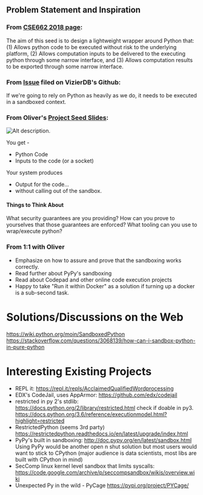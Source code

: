 ## Problem Statement and Inspiration
### From [CSE662 2018 page](https://odin.cse.buffalo.edu/teaching/cse-662/2018fa/index.html):
The aim of this seed is to design a lightweight wrapper around Python that: (1) Allows python code to be executed without risk to the underlying platform, (2) Allows computation inputs to be delivered to the executing python through some narrow interface, and (3) Allows computation results to be exported through some narrow interface. 

### From [Issue](https://github.com/VizierDB/web-api/issues/2) filed on VizierDB's Github:
If we're going to rely on Python as heavily as we do, it needs to be executed in a sandboxed context.

### From Oliver's [Project Seed Slides](https://odin.cse.buffalo.edu/slides/cse662fa2018/2018-08-29-Seeds.html#/5):
![Alt description](https://odin.cse.buffalo.edu/slides/cse662fa2018/graphics/2018-08-29-Sandbox-Real.svg). 

You get - 
* Python Code
* Inputs to the code (or a socket)

Your system produces
* Output for the code...
* without calling out of the sandbox. 

#### Things to Think About
What security guarantees are you providing?
How can you prove to yourselves that those guarantees are enforced?
What tooling can you use to wrap/execute python?

### From 1:1 with Oliver
* Emphasize on how to assure and prove that the sandboxing works correctly.
* Read further about PyPy's sandboxing
* Read about Codepad and other online code execution projects
* Happy to take "Run it within Docker" as a solution if turning up a docker is a sub-second task.

# Solutions/Discussions on the Web
https://wiki.python.org/moin/SandboxedPython  
https://stackoverflow.com/questions/3068139/how-can-i-sandbox-python-in-pure-python

# Interesting Existing Projects
* REPL it: https://repl.it/repls/AcclaimedQualifiedWordprocessing  
* EDX's CodeJail, uses AppArmor: https://github.com/edx/codejail
* restricted in py 2's stdlib: https://docs.python.org/2/library/restricted.html check if doable in py3. https://docs.python.org/3.6/reference/executionmodel.html?highlight=restricted
* RestrictedPython (seems 3rd party) https://restrictedpython.readthedocs.io/en/latest/upgrade/index.html
* PyPy's built in sandboxing: http://doc.pypy.org/en/latest/sandbox.html Using PyPy would be another open n shut solution but most users would want to stick to CPython (major audience is data scientists, most libs are built with CPython in mind)
* SecComp linux kernel level sandbox that limits syscalls: https://code.google.com/archive/p/seccompsandbox/wikis/overview.wiki
* Unexpected Py in the wild - PyCage https://pypi.org/project/PYCage/
